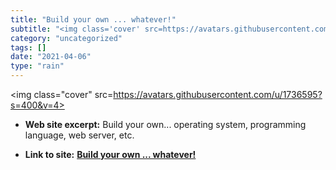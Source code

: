 ```yaml
---
title: "Build your own ... whatever!"
subtitle: "<img class='cover' src=https://avatars.githubusercontent.com/u/1736595?s=400&v=4>"
category: "uncategorized"
tags: []
date: "2021-04-06"
type: "rain"
---
```

<img class="cover" src=https://avatars.githubusercontent.com/u/1736595?s=400&v=4>



* **Web site excerpt:** Build your own... operating system, programming language, web server, etc.

* **Link to site:** **[Build your own ... whatever!](https://github.com/danistefanovic/build-your-own-x)**